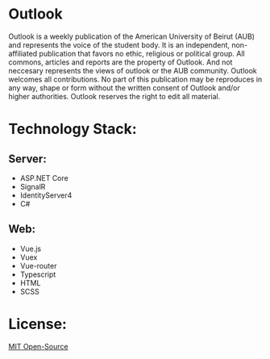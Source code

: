 # Outlook
Outlook is a weekly publication of the American University of Beirut (AUB) and represents the voice of the student body. It is an independent, non-affiliated publication that favors no ethic, religious or political group. All commons, articles and reports are the property of Outlook. And not neccesary represents the views of outlook or the AUB community. Outlook welcomes all contributions. No part of this publication may be reproduces in any way, shape or form without the written consent of Outlook and/or higher authorities. Outlook reserves the right to edit all material.

# Technology Stack:

## Server:
<ul>
  <li>ASP.NET Core</li>
  <li>SignalR</li>
  <li>IdentityServer4</li>
  <li>C#</li>
</ul>

## Web:
<ul>
  <li>Vue.js</li>
  <li>Vuex</li>
  <li>Vue-router</li>
  <li>Typescript</li>
  <li>HTML</li>
  <li>SCSS</li> 
</ul>

# License:
<a href="https://github.com/mezdn/Outlook/blob/master/LICENSE">MIT Open-Source</a>
